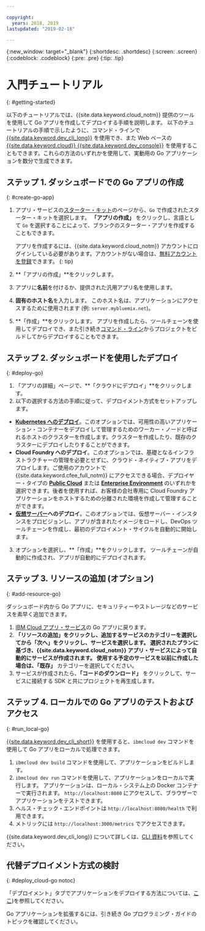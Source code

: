 ```yaml
---

copyright:
  years: 2018, 2019
lastupdated: "2019-02-18"

---
```


{:new_window: target="_blank"}
{:shortdesc: .shortdesc}
{:screen: .screen}
{:codeblock: .codeblock}
{:pre: .pre}
{:tip: .tip}

# 入門チュートリアル
{: #getting-started}

以下のチュートリアルでは、{{site.data.keyword.cloud_notm}} 提供のツールを使用して Go アプリを作成してデプロイする手順を説明します。 以下のチュートリアルの手順で示したように、コマンド・ラインで [{{site.data.keyword.dev_cli_long}}](/docs/cli/index.html#ibmcloud-cli) を使用でき、また Web ベースの [{{site.data.keyword.cloud}} {{site.data.keyword.dev_console}}](https://cloud.ibm.com/developer/appservice/dashboard) を使用することもできます。これらの方法のいずれかを使用して、実動用の Go アプリケーションを数分で生成できます。

## ステップ 1. ダッシュボードでの Go アプリの作成
{: #create-go-app}

1. アプリ・サービスの[スターター・キット](https://cloud.ibm.com/developer/appservice/starter-kits)のページから、`Go` で作成されたスターター・キットを選択します。 **「アプリの作成」** をクリックし、言語として `Go` を選択することによって、ブランクのスターター・アプリを作成することもできます。

    アプリを作成するには、{{site.data.keyword.cloud_notm}} アカウントにログインしている必要があります。アカウントがない場合は、[無料アカウントを登録](https://cloud.ibm.com/registration)できます。
    {: tip}

3. **「アプリの作成」**をクリックします。
4. アプリに**名前**を付けるか、提供された汎用アプリ名を使用します。
5. **固有のホスト名**を入力します。 このホスト名は、アプリケーションにアクセスするために使用されます (例: `server.mybluemix.net`)。
6. **「作成」**をクリックします。 アプリを作成したら、ツールチェーンを使用してデプロイでき、また引き続き[コマンド・ライン](/docs/cli/index.html#ibmcloud-cli)からプロジェクトをビルドしてからデプロイすることもできます。

## ステップ 2. ダッシュボードを使用したデプロイ
{: #deploy-go}

1. 「アプリの詳細」ページで、**「クラウドにデプロイ」**をクリックします。
2. 以下の選択する方法の手順に従って、デプロイメント方式をセットアップします。
  * **[Kubernetes へのデプロイ](/docs/apps/deploying/containers.html#containers)**。このオプションでは、可用性の高いアプリケーション・コンテナーをデプロイして管理するためのワーカー・ノードと呼ばれるホストのクラスターを作成します。クラスターを作成したり、既存のクラスターにデプロイしたりすることができます。
  * **Cloud Foundry へのデプロイ**。このオプションでは、基礎となるインフラストラクチャーの管理を必要とせずに、クラウド・ネイティブ・アプリをデプロイします。ご使用のアカウントで {{site.data.keyword.cfee_full_notm}} にアクセスできる場合、デプロイヤー・タイプの **[Public Cloud](/docs/cloud-foundry-public/about-cf.html#about-cf)** または **[Enterprise Environment](/docs/cloud-foundry-public/cfee.html#cfee)** のいずれかを選択できます。後者を使用すれば、お客様の会社専用に Cloud Foundry アプリケーションをホストするための分離された環境を作成して管理することができます。
  * **[仮想サーバー](/docs/apps/vsi-deploy.html#vsi-deploy)へのデプロイ**。このオプションでは、仮想サーバー・インスタンスをプロビジョンし、アプリが含まれたイメージをロードし、DevOps ツールチェーンを作成し、最初のデプロイメント・サイクルを自動的に開始します。

3. オプションを選択し、**「作成」**をクリックします。 ツールチェーンが自動的に作成され、アプリが自動的にデプロイされます。

## ステップ 3. リソースの追加 (オプション)
{: #add-resource-go}

ダッシュボード内から Go アプリに、セキュリティーやストレージなどのサービスを素早く追加できます。

1. [IBM Cloud アプリ・サービス](https://cloud.ibm.com/developer/appservice/dashboard)の Go アプリに戻ります。
2. **「リソースの追加」**をクリックし、追加するサービスのカテゴリーを選択してから**「次へ」**をクリックし、サービスを選択します。 選択されたプランに基づき、{{site.data.keyword.cloud_notm}} アプリ・サービスによって自動的にサービスが作成されます。 使用する予定のサービスを以前に作成した場合は、**「既存」** カテゴリーを選択してください。
3. サービスが作成されたら、**「コードのダウンロード」** をクリックして、サービスに接続する SDK と共にプロジェクトを再生成します。

## ステップ 4. ローカルでの Go アプリのテストおよびアクセス
{: #run_local-go}

[{{site.data.keyword.dev_cli_short}}](/docs/cli/index.html#ibmcloud-cli) を使用すると、`ibmcloud dev` コマンドを使用して Go アプリをローカルで処理できます。

1. `ibmcloud dev build` コマンドを使用して、アプリケーションをビルドします。
2. `ibmcloud dev run` コマンドを使用して、アプリケーションをローカルで実行します。 アプリケーションは、ローカル・システム上の Docker コンテナーで実行されます。 `http://localhost:8080` にアクセスして、ブラウザーでアプリケーションをテストできます。
3. ヘルス・チェック・エンドポイントは `http://localhost:8080/health` で利用できます。
4. メトリックには `http://localhost:3000/metrics` でアクセスできます。

{{site.data.keyword.dev_cli_long}} について詳しくは、[CLI 資料](/docs/cli/index.html#ibmcloud-cli)を参照してください。

## 代替デプロイメント方式の検討
{: #deploy_cloud-go notoc}

「デプロイメント」タブでアプリケーションをデプロイする方法については、[ここ](/docs/go/deploying_apps.html))を参照してください。 

Go アプリケーションを拡張するには、引き続き Go プログラミング・ガイドのトピックを確認してください。
